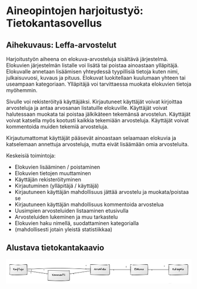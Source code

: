 # Aineopintojen harjoitustyö: Tietokantasovellus

## Aihekuvaus: Leffa-arvostelut

Harjoitustyön aiheena on elokuva-arvosteluja sisältävä järjestelmä. Elokuvien järjestelmän listalle voi lisätä tai poistaa ainoastaan ylläpitäjä. Elokuvalle annetaan lisäämisen yhteydessä tyypillisiä tietoja kuten nimi, julkaisuvuosi, kuvaus ja pituus. Elokuvat luokitellaan kuulumaan yhteen tai useampaan kategoriaan. Ylläpitäjä voi tarvittaessa muokata elokuvien tietoja myöhemmin.

Sivulle voi rekisteröityä käyttäjäksi. Kirjautuneet käyttäjät voivat kirjoittaa arvosteluja ja antaa arvosanan listatuille elokuville. Käyttäjät voivat halutessaan muokata tai poistaa jälkikäteen tekemänsä arvostelun. Käyttäjät voivat katsella myös kootusti kaikkia tekemiään arvosteluja. Käyttäjät voivat kommentoida muiden tekemiä arvosteluja.

Kirjautumattomat käyttäjät pääsevät ainoastaan selaamaan elokuvia ja katselemaan annettuja arvosteluja, mutta eivät lisäämään omia arvosteluita.

Keskeisiä toimintoja:

* Elokuvien lisääminen / poistaminen
* Elokuvien tietojen muuttaminen
* Käyttäjän rekisteröityminen
* Kirjautuminen (ylläpitäjä / käyttäjä)
* Kirjautuneen käyttäjän mahdollisuus jättää arvostelu ja muokata/poistaa se
* Kirjautuneen käyttäjän mahdollisuus kommentoida arvostelua
* Uusimpien arvosteluiden listaaminen etusivulla
* Arvosteluiden lukeminen ja muu tarkastelu
* Elokuvien haku nimellä, suodattaminen kategorialla
* (mahdollisesti jotain yleistä statistiikkaa)

## Alustava tietokantakaavio

![Hahmotelma](https://github.com/anketola/Tietokanta-leffasovellus/blob/master/dokumentaatio/hahmotelma_tietokanta.jpg)
